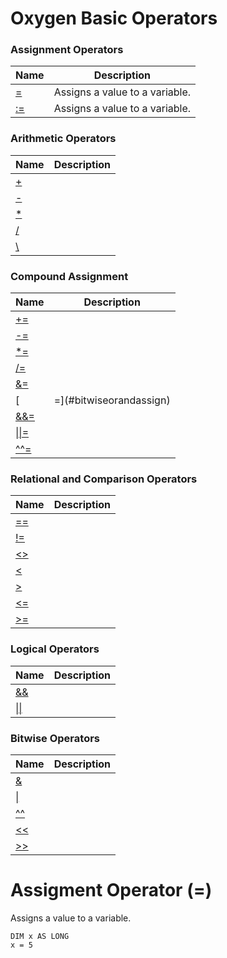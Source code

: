 # Oxygen Basic Operators

### Assignment Operators

| Name       | Description |
| ---------- | ----------- |
| [\=](#assignment) | Assigns a value to a variable. |
| [:=](#assignment) | Assigns a value to a variable. |

### Arithmetic Operators

| Name       | Description |
| ---------- | ----------- |
| [\+](#addition) |  |
| [-](#substraction) |  |
| [\*](#multiplication) |  |
| [/](#division) |  |
| [\\](#integerdivision) |  |

### Compound Assignment

| Name       | Description |
| ---------- | ----------- |
| [+=](#addandassign) |  |
| [-=](#substractandassign) |  |
| [\*=](#multiplyandassign) |  |
| [/=](#divideandassign) |  |
| [&=](#bitwiseandandassign) |  |
| [|=](#bitwiseorandassign) |  |
| [&&=](#booleanandandassign) |  |
| [\|\|=](#booleanorandassign) |  |
| [^^=](#bitwisexorandassign) |  |

### Relational and Comparison Operators

| Name       | Description |
| ---------- | ----------- |
| [==](#equalto) |  |
| [!=](#notequalto) |  |
| [<>](#notequalto2) |  |
| [<](#lessthan) |  |
| [>](#greaterthan) |  |
| [<=](#lessthanorqeualto) |  |
| [>=](#greaterthanorqeualto) |  |

### Logical Operators

| Name       | Description |
| ---------- | ----------- |
| [&&](#booleanand) |  |
| [\|\|](#booleanor) |  |

### Bitwise Operators

| Name       | Description |
| ---------- | ----------- |
| [&](#bitwiseand) |  |
| [\|](#bitwiseinclusiveor) |  |
| [^^](#bitwisexor) |  |
| [<<](#shiftleft) |  |
| [>>](#shiftright) |  |

# <a name="assignment"></a>Assigment Operator (=)

Assigns a value to a variable.

```
DIM x AS LONG
x = 5
```


